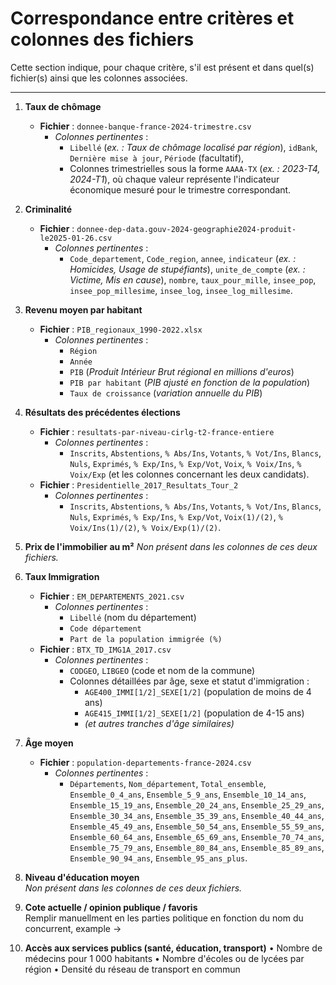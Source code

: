 # Correspondance entre critères et colonnes des fichiers

Cette section indique, pour chaque critère, s'il est présent et dans quel(s) fichier(s) ainsi que les colonnes associées.

---

1. **Taux de chômage**  
   - **Fichier** : `donnee-banque-france-2024-trimestre.csv`  
     - *Colonnes pertinentes* :  
       - `Libellé` (*ex. : Taux de chômage localisé par région*), `idBank`, `Dernière mise à jour`, `Période` (facultatif),  
       - Colonnes trimestrielles sous la forme `AAAA-TX` (*ex. : 2023-T4, 2024-T1*), où chaque valeur représente l'indicateur économique mesuré pour le trimestre correspondant.

2. **Criminalité**  
   - **Fichier** : `donnee-dep-data.gouv-2024-geographie2024-produit-le2025-01-26.csv`  
     - *Colonnes pertinentes* :  
       - `Code_departement`, `Code_region`, `annee`, `indicateur` (*ex. : Homicides, Usage de stupéfiants*), `unite_de_compte` (*ex. : Victime, Mis en cause*), `nombre`, `taux_pour_mille`, `insee_pop`, `insee_pop_millesime`, `insee_log`, `insee_log_millesime`.

3. **Revenu moyen par habitant**  
   - **Fichier** : `PIB_regionaux_1990-2022.xlsx`  
      - *Colonnes pertinentes* :  
         - `Région`  
         - `Année`  
         - `PIB` (*Produit Intérieur Brut régional en millions d'euros*)  
         - `PIB par habitant` (*PIB ajusté en fonction de la population*)  
         - `Taux de croissance` (*variation annuelle du PIB*)  

4. **Résultats des précédentes élections**  
   - **Fichier** : `resultats-par-niveau-cirlg-t2-france-entiere`  
     - *Colonnes pertinentes* :  
       - `Inscrits`, `Abstentions`, `% Abs/Ins`, `Votants`, `% Vot/Ins`, `Blancs`, `Nuls`, `Exprimés`, `% Exp/Ins`, `% Exp/Vot`, `Voix`, `% Voix/Ins`, `% Voix/Exp` (et les colonnes concernant les deux candidats).  
   - **Fichier** : `Presidentielle_2017_Resultats_Tour_2`  
     - *Colonnes pertinentes* :  
       - `Inscrits`, `Abstentions`, `% Abs/Ins`, `Votants`, `% Vot/Ins`, `Blancs`, `Nuls`, `Exprimés`, `% Exp/Ins`, `% Exp/Vot`, `Voix(1)/(2)`, `% Voix/Ins(1)/(2)`, `% Voix/Exp(1)/(2)`.

5. **Prix de l'immobilier au m²**
   *Non présent dans les  colonnes de ces deux fichiers.* 

6. **Taux Immigration**  
   - **Fichier** : `EM_DEPARTEMENTS_2021.csv`
     - *Colonnes pertinentes* :
       - `Libellé` (nom du département)
       - `Code département`
       - `Part de la population immigrée (%)` 
   - **Fichier** : `BTX_TD_IMG1A_2017.csv`
     - *Colonnes pertinentes* :
       - `CODGEO`, `LIBGEO` (code et nom de la commune)
       - Colonnes détaillées par âge, sexe et statut d'immigration :
         - `AGE400_IMMI[1/2]_SEXE[1/2]` (population de moins de 4 ans)
         - `AGE415_IMMI[1/2]_SEXE[1/2]` (population de 4-15 ans)
         - *(et autres tranches d'âge similaires)*

7. **Âge moyen**  
   - **Fichier** : `population-departements-france-2024.csv`  
     - *Colonnes pertinentes* :  
       - `Départements`, `Nom_département`, `Total_ensemble`, `Ensemble_0_4_ans`, `Ensemble_5_9_ans`, `Ensemble_10_14_ans`, `Ensemble_15_19_ans`, `Ensemble_20_24_ans`, `Ensemble_25_29_ans`, `Ensemble_30_34_ans`, `Ensemble_35_39_ans`, `Ensemble_40_44_ans`, `Ensemble_45_49_ans`, `Ensemble_50_54_ans`, `Ensemble_55_59_ans`, `Ensemble_60_64_ans`, `Ensemble_65_69_ans`, `Ensemble_70_74_ans`, `Ensemble_75_79_ans`, `Ensemble_80_84_ans`, `Ensemble_85_89_ans`, `Ensemble_90_94_ans`, `Ensemble_95_ans_plus`.

8. **Niveau d'éducation moyen**  
   *Non présent dans les colonnes de ces deux fichiers.*

9. **Cote actuelle / opinion publique / favoris**  
   Remplir manuellment en les parties politique en fonction du nom du concurrent, example ->

10. **Accès aux services publics (santé, éducation, transport)**
	•	Nombre de médecins pour 1 000 habitants
	•	Nombre d'écoles ou de lycées par région
	•	Densité du réseau de transport en commun

